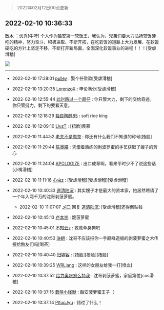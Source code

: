 > 2022年02月12日00点更新
<link rel="stylesheet" href="https://cdn.jsdelivr.net/gh/taotie6/sampleJSON@main/css/photo_show.css">
<meta name="referrer" content="no-referrer" />


 ## 2022-02-10 10:36:33 

 [㪚木](https://www.coolapk.com/feed/33435632?shareKey=N2EwYTJjM2U1NjZkNjIwNDdmZjc~) ：优秀[牛啤]
个人作为酷安第一软饭王，我认为，兄弟们要大力弘扬软饭硬吃的精神，努力奋斗、积极进取、不断开拓，在吃软饭的道路上大力发展、在软饭硬吃的方针上坚定不移，不断打开新局面，全面深化软饭事业的进程！！！[受虐滑稽] 

<div class="album">
<img class="img-item" src="https://image.coolapk.com/feed/2022/0210/10/1081091_fb2cc295_0592_2667_278@1440x2249.jpeg" />
</div>

 ------- 

- 2022-02-10 17:28:01 [pulley](uid=391132) : 娶个任盈盈[受虐滑稽] 

- 2022-02-10 13:20:35 [LorenzoX](uid=645650) : 申论满分[受虐滑稽] 

- 2022-02-10 12:55:44 [此时路过一个靓仔](uid=2430256) : 你只管大力，剩下的交给奇迹。
你只管努力，剩下的要看天意。 

- 2022-02-10 12:18:29 [独自陶醉85](uid=2548295) : soft rice king 

- 2022-02-10 12:09:10 [LiuzT](uid=2145927) : [捂脸]羡慕 

- 2022-02-10 11:44:52 [老夫不是魔鬼](uid=872069) : 你还有什么我们不知道的称号[捂脸] 

- 2022-02-10 11:29:44 [陈墨魇](uid=1228800) : 凭借着熟练的剥波罗蜜的手艺获取了嫂子的芳心 

- 2022-02-10 11:24:04 [APOLOGlZE](uid=1818705) : 出口成章啊，看来平时少不了说这些话[小嘴滑稽] 

- 2022-02-10 11:11:16 [心虫z](uid=151532) : [受虐滑稽][受虐滑稽][受虐滑稽] 

- 2022-02-10 10:40:33 [道清陆沉](uid=889471) : 其实嫂子才是最大的资本家，她居然聘请了一个年入两千万的沈哥剥菠萝蜜。 

    - 2022-02-10 11:07:07 [乄囗](uid=759206) 回复 [道清陆沉](uid=889471): [受虐滑稽]还得倒贴钱 

- 2022-02-10 10:45:13 [卢本祎](uid=2851774) : 跪菠萝蜜 

- 2022-02-10 10:45:01 [不知云z](uid=5657858) : 救救单身狗吧 

- 2022-02-10 10:40:53 [決絕](uid=2288436) : 沈哥不应该把你一手巅峰造极的剥菠萝蜜之术传授给酷友们吗[喝茶] 

- 2022-02-10 10:40:40 [归墟客](uid=3287587) : [捂脸][捂脸][捂脸] 

- 2022-02-10 10:39:25 [WRLiang](uid=533595) : 这样的女朋友给我一打[喷血] 

- 2022-02-10 10:37:52 [给力奥吃怒么特我](uid=3878354) : 沈哥剥菠萝蜜，家庭第位[cos滑稽] 

- 2022-02-10 10:37:15 [蠢萌小怪獸](uid=2786281) : 酷安菠萝蜜王子（ 

- 2022-02-10 10:37:14 [PltuoJyu](uid=1157677) : 错过了什么！ 

